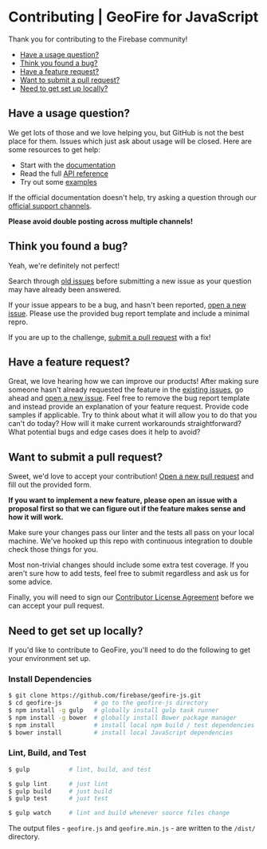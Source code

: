 # Contributing | GeoFire for JavaScript

Thank you for contributing to the Firebase community!

 - [Have a usage question?](#question)
 - [Think you found a bug?](#issue)
 - [Have a feature request?](#feature)
 - [Want to submit a pull request?](#submit)
 - [Need to get set up locally?](#local-setup)


## <a name="question"></a>Have a usage question?

We get lots of those and we love helping you, but GitHub is not the best place for them. Issues
which just ask about usage will be closed. Here are some resources to get help:

- Start with the [documentation](../README.md)
- Read the full [API reference](../docs/reference.md)
- Try out some [examples](../examples/README.md)

If the official documentation doesn't help, try asking a question through our
[official support channels](https://firebase.google.com/support/).

**Please avoid double posting across multiple channels!**


## <a name="issue"></a>Think you found a bug?

Yeah, we're definitely not perfect!

Search through [old issues](https://github.com/firebase/geofire-js/issues) before submitting a new
issue as your question may have already been answered.

If your issue appears to be a bug, and hasn't been reported,
[open a new issue](https://github.com/firebase/geofire-js/issues/new). Please use the provided bug
report template and include a minimal repro.

If you are up to the challenge, [submit a pull request](#submit) with a fix!


## <a name="feature"></a>Have a feature request?

Great, we love hearing how we can improve our products! After making sure someone hasn't already
requested the feature in the [existing issues](https://github.com/firebase/geofire-js/issues), go
ahead and [open a new issue](https://github.com/firebase/geofire-js/issues/new). Feel free to remove
the bug report template and instead provide an explanation of your feature request. Provide code
samples if applicable. Try to think about what it will allow you to do that you can't do today? How
will it make current workarounds straightforward? What potential bugs and edge cases does it help to
avoid?


## <a name="submit"></a>Want to submit a pull request?

Sweet, we'd love to accept your contribution! [Open a new pull request](https://github.com/firebase/geofire-js/pull/new/master)
and fill out the provided form.

**If you want to implement a new feature, please open an issue with a proposal first so that we can
figure out if the feature makes sense and how it will work.**

Make sure your changes pass our linter and the tests all pass on your local machine. We've hooked
up this repo with continuous integration to double check those things for you.

Most non-trivial changes should include some extra test coverage. If you aren't sure how to add
tests, feel free to submit regardless and ask us for some advice.

Finally, you will need to sign our [Contributor License Agreement](https://cla.developers.google.com/about/google-individual)
before we can accept your pull request.


## <a name="local-setup"></a>Need to get set up locally?

If you'd like to contribute to GeoFire, you'll need to do the following to get your environment
set up.

### Install Dependencies

```bash
$ git clone https://github.com/firebase/geofire-js.git
$ cd geofire-js         # go to the geofire-js directory
$ npm install -g gulp   # globally install gulp task runner
$ npm install -g bower  # globally install Bower package manager
$ npm install           # install local npm build / test dependencies
$ bower install         # install local JavaScript dependencies
```

### Lint, Build, and Test

```bash
$ gulp           # lint, build, and test

$ gulp lint      # just lint
$ gulp build     # just build
$ gulp test      # just test

$ gulp watch     # lint and build whenever source files change
```

The output files - `geofire.js` and `geofire.min.js` - are written to the `/dist/` directory.
